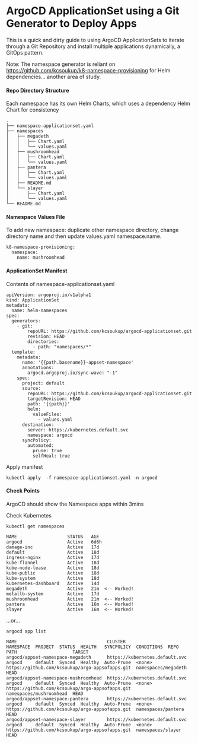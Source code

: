 # ArgoCD ApplicationSet using a Git Generator to Deploy Apps
This is a quick and dirty guide to using ArgoCD ApplicationSets to iterate through a Git Repository and install multiple applications dynamically, a GitOps pattern.

Note: The namespace generator is reliant on https://github.com/kcsoukup/k8-namespace-provisioning for Helm dependencies... another area of study.


#### Repo Directory Structure
Each namespace has its own Helm Charts, which uses a dependency Helm Chart for consistency
```
.
├── namespace-applicationset.yaml
├── namespaces
│   ├── megadeth
│   │   ├── Chart.yaml
│   │   └── values.yaml
│   ├── mushroomhead
│   │   ├── Chart.yaml
│   │   └── values.yaml
│   ├── pantera
│   │   ├── Chart.yaml
│   │   └── values.yaml
│   ├── README.md
│   └── slayer
│       ├── Chart.yaml
│       └── values.yaml
└── README.md
```

#### Namespace Values File
To add new namespace: duplicate other namespace directory, change directory name and then update values.yaml namespace.name.
```
k8-namespace-provisioning:
  namespace:
    name: mushroomhead
```

#### ApplicationSet Manifest

Contents of namespace-applicationset.yaml
```
apiVersion: argoproj.io/v1alpha1
kind: ApplicationSet
metadata:
  name: helm-namespaces
spec:
  generators:
    - git:
        repoURL: https://github.com/kcsoukup/argocd-applicationset.git
        revision: HEAD
        directories:
          - path: "namespaces/*"
  template:
    metadata:
      name: '{{path.basename}}-appset-namespace'
      annotations:
        argocd.argoproj.io/sync-wave: "-1"
    spec:
      project: default
      source:
        repoURL: https://github.com/kcsoukup/argocd-applicationset.git
        targetRevision: HEAD
        path: '{{path}}'
        helm:
          valueFiles:
            - values.yaml
      destination:
        server: https://kubernetes.default.svc
        namespace: argocd
      syncPolicy:
        automated:
          prune: true
          selfHeal: true

```

Apply manifest

`kubectl apply  -f namespace-applicationset.yaml -n argocd`

#### Check Points
ArgoCD should show the Namespace apps within 3mins

Check Kubernetes

`kubectl get namespaces`

```
NAME                   STATUS   AGE
argocd                 Active   6d6h
damage-inc             Active   17d
default                Active   18d
ingress-nginx          Active   17d
kube-flannel           Active   18d
kube-node-lease        Active   18d
kube-public            Active   18d
kube-system            Active   18d
kubernetes-dashboard   Active   14d
megadeth               Active   21m  <-- Worked!
metallb-system         Active   17d
mushroomhead           Active   21m  <-- Worked!
pantera                Active   16m  <-- Worked!
slayer                 Active   16m  <-- Worked!
```

...or...

`argocd app list`

```
NAME                                  CLUSTER                         NAMESPACE  PROJECT  STATUS  HEALTH   SYNCPOLICY  CONDITIONS  REPO                                             PATH                     TARGET
argocd/appset-namespace-megadeth      https://kubernetes.default.svc  argocd     default  Synced  Healthy  Auto-Prune  <none>      https://github.com/kcsoukup/argo-appsofapps.git  namespaces/megadeth      HEAD
argocd/appset-namespace-mushroomhead  https://kubernetes.default.svc  argocd     default  Synced  Healthy  Auto-Prune  <none>      https://github.com/kcsoukup/argo-appsofapps.git  namespaces/mushroomhead  HEAD
argocd/appset-namespace-pantera       https://kubernetes.default.svc  argocd     default  Synced  Healthy  Auto-Prune  <none>      https://github.com/kcsoukup/argo-appsofapps.git  namespaces/pantera       HEAD
argocd/appset-namespace-slayer        https://kubernetes.default.svc  argocd     default  Synced  Healthy  Auto-Prune  <none>      https://github.com/kcsoukup/argo-appsofapps.git  namespaces/slayer        HEAD
```
